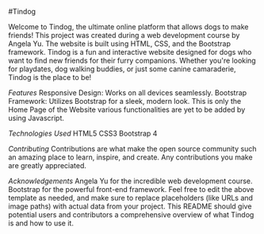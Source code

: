 #Tindog

Welcome to Tindog, the ultimate online platform that allows dogs to make friends! This project was created during a web development course by Angela Yu. The website is built using HTML, CSS, and the Bootstrap framework.
Tindog is a fun and interactive website designed for dogs who want to find new friends for their furry companions. Whether you're looking for playdates, dog walking buddies, or just some canine camaraderie, Tindog is the place to be!

*Features*
Responsive Design: Works on all devices seamlessly.
Bootstrap Framework: Utilizes Bootstrap for a sleek, modern look.
This is only the Home Page of the Website various functionalities are yet to be added by using Javascript.

*Technologies Used*
HTML5
CSS3
Bootstrap 4

*Contributing*
Contributions are what make the open source community such an amazing place to learn, inspire, and create. Any contributions you make are greatly appreciated.

*Acknowledgements*
Angela Yu for the incredible web development course.
Bootstrap for the powerful front-end framework.
Feel free to edit the above template as needed, and make sure to replace placeholders (like URLs and image paths) with actual data from your project. This README should give potential users and contributors a comprehensive overview of what Tindog is and how to use it.